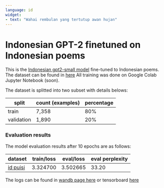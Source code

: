 ```yaml
---
language: id
widget:
- text: "Wahai rembulan yang tertutup awan hujan"
---
```

# Indonesian GPT-2 finetuned on Indonesian poems
This is the [Indonesian gpt2-small model](https://huggingface.co/flax-community/gpt2-small-indonesian) fine-tuned to Indonesian poems. The dataset can be found in [here](https://huggingface.co/datasets/id_puisi) All training was done on Google Colab Jupyter Notebook (soon).

The dataset is splitted into two subset with details belows:

| split | count (examples) | percentage |
| ---------- | ---------- | -------------- |
| train    | 7,358     | 80%         |
| validation    | 1,890      | 20%         |


### Evaluation results 
The model evaluation results after 10 epochs are as follows:

| dataset | train/loss | eval/loss | eval perplexity |
| ---------- | ---------- | -------------- | ---------- |
| [id puisi](https://huggingface.co/datasets/id_puisi)   | 3.324700    | 3.502665     | 33.20   |

The logs can be found in [wandb page here](https://wandb.ai/ayamerushia/gpt-2_poem/runs/36ymudz9/overview?workspace=user-ayamerushia) or tensorboard [here](https://huggingface.co/ayameRushia/gpt2-small-indonesia-fine-tuning-poem/tensorboard)


